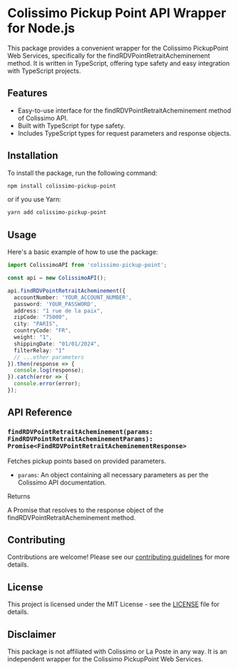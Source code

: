 # Colissimo Pickup Point API Wrapper for Node.js

This package provides a convenient wrapper for the Colissimo PickupPoint Web Services, specifically for the findRDVPointRetraitAcheminement method. It is written in TypeScript, offering type safety and easy integration with TypeScript projects.

## Features

- Easy-to-use interface for the findRDVPointRetraitAcheminement method of Colissimo API.
- Built with TypeScript for type safety.
- Includes TypeScript types for request parameters and response objects.

## Installation

To install the package, run the following command:

```bash
npm install colissimo-pickup-point
```

or if you use Yarn:

```bash
yarn add colissimo-pickup-point
```

## Usage

Here's a basic example of how to use the package:

```typescript
import ColissimoAPI from 'colissimo-pickup-point';

const api = new ColissimoAPI();

api.findRDVPointRetraitAcheminement({
  accountNumber: 'YOUR_ACCOUNT_NUMBER',
  password: 'YOUR_PASSWORD',
  address: "1 rue de la paix",
  zipCode: "75000",
  city: "PARIS",
  countryCode: "FR",
  weight: "1",
  shippingDate: "01/01/2024",
  filterRelay: "1"
  // ...other parameters
}).then(response => {
  console.log(response);
}).catch(error => {
  console.error(error);
});
```

## API Reference

### `findRDVPointRetraitAcheminement(params: FindRDVPointRetraitAcheminementParams): Promise<FindRDVPointRetraitAcheminementResponse>`

Fetches pickup points based on provided parameters.

- `params`: An object containing all necessary parameters as per the Colissimo API documentation.

Returns

A Promise that resolves to the response object of the findRDVPointRetraitAcheminement method.

## Contributing

Contributions are welcome! Please see our [contributing guidelines](CONTRIBUTING.md) for more details.

## License

This project is licensed under the MIT License - see the [LICENSE](LICENSE) file for details.

## Disclaimer

This package is not affiliated with Colissimo or La Poste in any way. It is an independent wrapper for the Colissimo PickupPoint Web Services.

